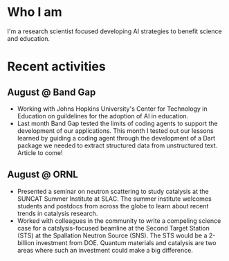 # Who I am
I'm a research scientist focused developing AI strategies to benefit science and education.

# Recent activities

## August @ Band Gap
- Working with Johns Hopkins University's Center for Technology in Education on guildelines for the adoption of AI in education.
- Last month Band Gap tested the limits of coding agents to support the development of our applications. This month I tested out our lessons learned by guiding a coding agent through the development of a Dart package we needed to extract structured data from unstructured text. Article to come!


## August @ ORNL
- Presented a seminar on neutron scattering to study catalysis at the SUNCAT Summer Institute at SLAC. The summer institute welcomes students and postdocs from across the globe to learn about recent trends in catalysis research.
- Worked with colleagues in the community to write a compeling science case for a catalysis-focused beamline at the Second Target Station (STS) at the Spallation Neutron Source (SNS). The STS would be a 2-billion investment from DOE. Quantum materials and catalysis are two areas where such an investment could make a big difference.


